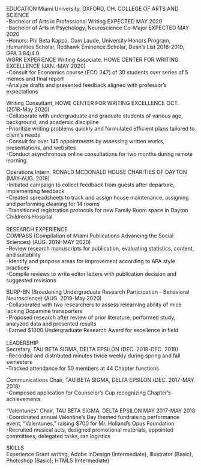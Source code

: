 EDUCATION
Miami University, OXFORD, OH. COLLEGE OF ARTS AND SCIENCE <br />
-Bachelor of Arts in Professional Writing EXPECTED MAY 2020 <br />
-Bachelor of Arts in Psychology, Neuroscience Co-Major EXPECTED MAY 2020 <br />
-Honors: Phi Beta Kappa, Cum Laude, University Honors Program, Humanities Scholar, Redhawk Eminence Scholar, Dean’s List 2016-2019, GPA 3.84/4.0.
<br />
WORK EXPERIENCE
Writing Associate, HOWE CENTER FOR WRITING EXCELLENCE (JAN.-MAY 2020) <br />
-Consult for Economics course (ECO 347) of 30 students over series of 5 memos and final report <br />
-Analyze drafts and presented feedback aligned with professor’s expectations <br />

Writing Consultant, HOWE CENTER FOR WRITING EXCELLENCE OCT. (2018-May 2020) <br />
-Collaborate with undergraduate and graduate students of various age, background, and academic discipline <br />
-Prioritize writing problems quickly and formulated efficient plans tailored to client’s needs <br />
-Consult for over 145 appointments by assessing written works, presentations, and websites <br />
-Conduct asynchronous online consultations for two months during remote learning <br />

Operations Intern, RONALD MCDONALD HOUSE CHARITIES OF DAYTON (MAY-AUG. 2018) <br />
-Initiated campaign to collect feedback from guests after departure, implementing feedback <br />
-Created spreadsheets to track and assign house maintenance, assigning and performing cleaning for 14 rooms <br />
-Transitioned registration protocols for new Family Room space in Dayton Children’s Hospital <br />
<br />
RESEARCH EXPERIENCE <br />
COMPASS (Compilation of Miami Publications Advancing the Social Sciences) (AUG. 2019-MAY 2020) <br />
-Review research manuscripts for publication, evaluating statistics, content, and suitability <br />
-Identify and propose areas for improvement according to APA style practices <br />
-Compile reviews to write editor letters with publication decision and suggested revisions <br />

BURP-BN (Broadening Undergraduate Research Participation - Behavioral Neuroscience) (AUG. 2019-May 2020) <br />
-Collaborated with two researchers to assess relearning ability of mice lacking Dopamine transporters <br />
-Proposed research after review of prior literature, performed study, analyzed data and presented results <br />
-Earned $1000 Undergraduate Research Award for excellence in field <br />
<br />
LEADERSHIP<br />
Secretary, TAU BETA SIGMA, DELTA EPSILON (DEC. 2018-DEC. 2019) <br />
-Recorded and distributed minutes twice weekly during spring and fall semesters <br />
-Tracked attendance for 50 members at 44 Chapter functions <br />

Communications Chair, TAU BETA SIGMA, DELTA EPSILON (DEC. 2017-MAY 2018) <br />
-Composed application for Counselor’s Cup recognizing Chapter’s achievements <br />

“Valentunes” Chair, TAU BETA SIGMA, DELTA EPSILON MAY 2017-MAY 2018 <br />
-Coordinated annual Valentine’s Day themed fundraising performance event, “Valentunes,” raising $700 for Mr. Holland’s Opus Foundation <br />
-Recruited musical acts, designed promotional materials, appointed committees, delegated tasks, ran logistics <br />

SKILLS<br />
Experience Grant writing; Adobe InDesign (Intermediate), Illustrator (Basic), Photoshop (Basic); HTML5 (Intermediate) <br />
